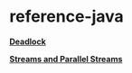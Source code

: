 reference-java
==============

[**Deadlock**](./deadlock.md)

[**Streams and Parallel Streams**](./streams_and_parallel_streams.md)

